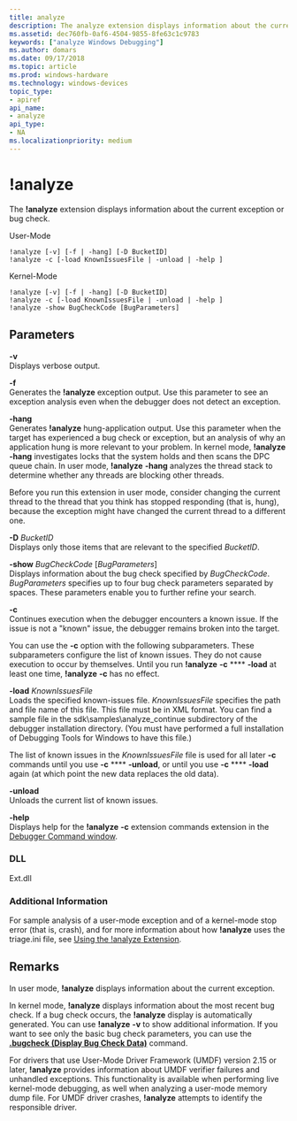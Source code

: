 ```yaml
---
title: analyze
description: The analyze extension displays information about the current exception or bug check.
ms.assetid: dec760fb-0af6-4504-9855-8fe63c1c9783
keywords: ["analyze Windows Debugging"]
ms.author: domars
ms.date: 09/17/2018
ms.topic: article
ms.prod: windows-hardware
ms.technology: windows-devices
topic_type:
- apiref
api_name:
- analyze
api_type:
- NA
ms.localizationpriority: medium
---
```


# !analyze


The **!analyze** extension displays information about the current exception or bug check.

User-Mode

    !analyze [-v] [-f | -hang] [-D BucketID] 
    !analyze -c [-load KnownIssuesFile | -unload | -help ]


Kernel-Mode
    
    !analyze [-v] [-f | -hang] [-D BucketID] 
    !analyze -c [-load KnownIssuesFile | -unload | -help ]
    !analyze -show BugCheckCode [BugParameters]

## <span id="ddk__analyze_dbg"></span><span id="DDK__ANALYZE_DBG"></span>Parameters


<span id="_______-v______"></span><span id="_______-V______"></span> **-v**   
Displays verbose output.

<span id="-f"></span><span id="-F"></span>**-f**  
Generates the **!analyze** exception output. Use this parameter to see an exception analysis even when the debugger does not detect an exception.

<span id="-hang"></span><span id="-HANG"></span>**-hang**  
Generates **!analyze** hung-application output. Use this parameter when the target has experienced a bug check or exception, but an analysis of why an application hung is more relevant to your problem. In kernel mode, **!analyze** **-hang** investigates locks that the system holds and then scans the DPC queue chain. In user mode, **!analyze** **-hang** analyzes the thread stack to determine whether any threads are blocking other threads.

Before you run this extension in user mode, consider changing the current thread to the thread that you think has stopped responding (that is, hung), because the exception might have changed the current thread to a different one.

<span id="_______-D_______BucketID______"></span><span id="_______-d_______bucketid______"></span><span id="_______-D_______BUCKETID______"></span> **-D** *BucketID*   
Displays only those items that are relevant to the specified *BucketID*.

<span id="_______-show_______BugCheckCode___BugParameters_"></span><span id="_______-show_______bugcheckcode___bugparameters_"></span><span id="_______-SHOW_______BUGCHECKCODE___BUGPARAMETERS_"></span> **-show** *BugCheckCode* \[*BugParameters*\]  
Displays information about the bug check specified by *BugCheckCode*. *BugParameters* specifies up to four bug check parameters separated by spaces. These parameters enable you to further refine your search.

<span id="_______-c______"></span><span id="_______-C______"></span> **-c**   
Continues execution when the debugger encounters a known issue. If the issue is not a "known" issue, the debugger remains broken into the target.

You can use the **-c** option with the following subparameters. These subparameters configure the list of known issues. They do not cause execution to occur by themselves. Until you run **!analyze** **-c** **** **-load** at least one time, **!analyze** **-c** has no effect.

<span id="-load_KnownIssuesFile"></span><span id="-load_knownissuesfile"></span><span id="-LOAD_KNOWNISSUESFILE"></span>**-load** *KnownIssuesFile*  
Loads the specified known-issues file. *KnownIssuesFile* specifies the path and file name of this file. This file must be in XML format. You can find a sample file in the sdk\\samples\\analyze\_continue subdirectory of the debugger installation directory. (You must have performed a full installation of Debugging Tools for Windows to have this file.)

The list of known issues in the *KnownIssuesFile* file is used for all later **-c** commands until you use **-c** **** **-unload**, or until you use **-c** **** **-load** again (at which point the new data replaces the old data).

<span id="-unload"></span><span id="-UNLOAD"></span>**-unload**  
Unloads the current list of known issues.

<span id="-help"></span><span id="-HELP"></span>**-help**  
Displays help for the **!analyze** **-c** extension commands extension in the [Debugger Command window](debugger-command-window.md).

### <span id="DLL"></span><span id="dll"></span>DLL

Ext.dll

### <span id="Additional_Information"></span><span id="additional_information"></span><span id="ADDITIONAL_INFORMATION"></span>Additional Information

For sample analysis of a user-mode exception and of a kernel-mode stop error (that is, crash), and for more information about how **!analyze** uses the triage.ini file, see [Using the !analyze Extension](using-the--analyze-extension.md).

Remarks
-------

In user mode, **!analyze** displays information about the current exception.

In kernel mode, **!analyze** displays information about the most recent bug check. If a bug check occurs, the **!analyze** display is automatically generated. You can use **!analyze** **-v** to show additional information. If you want to see only the basic bug check parameters, you can use the [**.bugcheck (Display Bug Check Data)**](-bugcheck--display-bug-check-data-.md) command.

For drivers that use User-Mode Driver Framework (UMDF) version 2.15 or later, **!analyze** provides information about UMDF verifier failures and unhandled exceptions. This functionality is available when performing live kernel-mode debugging, as well when analyzing a user-mode memory dump file. For UMDF driver crashes, **!analyze** attempts to identify the responsible driver.

 

 





